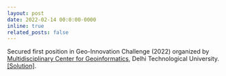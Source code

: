 ```yaml
---
layout: post
date: 2022-02-14 00:0:00-0000
inline: true
related_posts: false
---
```

Secured first position in Geo-Innovation Challenge (2022) organized by [Multidisciplinary Center for Geoinformatics](http://www.dtu.ac.in/Web/Departments/MCG/about/index.php), Delhi Technological University. [\[Solution\]](https://drive.google.com/file/d/1eq5-ujySGJIRnrzzm9evw_B-jO2mZuiN/view?usp=sharing).
<!-- A simple inline announcement. -->